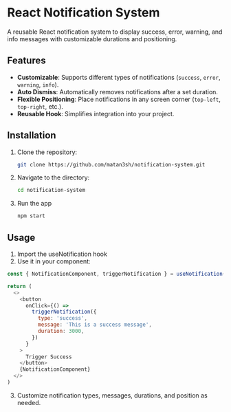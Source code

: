 # React Notification System

A reusable React notification system to display success, error, warning, and info messages with customizable durations and positioning.

## Features

- **Customizable**: Supports different types of notifications (`success`, `error`, `warning`, `info`).
- **Auto Dismiss**: Automatically removes notifications after a set duration.
- **Flexible Positioning**: Place notifications in any screen corner (`top-left`, `top-right`, etc.).
- **Reusable Hook**: Simplifies integration into your project.

## Installation

1. Clone the repository:
   ```bash
   git clone https://github.com/matan3sh/notification-system.git
   ```
2. Navigate to the directory:
   ```bash
   cd notification-system
   ```
3. Run the app
   ```bash
   npm start
   ```

## Usage

1. Import the useNotification hook
2. Use it in your component:

```javascript
const { NotificationComponent, triggerNotification } = useNotification()

return (
  <>
    <button
      onClick={() =>
        triggerNotification({
          type: 'success',
          message: 'This is a success message',
          duration: 3000,
        })
      }
    >
      Trigger Success
    </button>
    {NotificationComponent}
  </>
)
```

3. Customize notification types, messages, durations, and position as needed.
